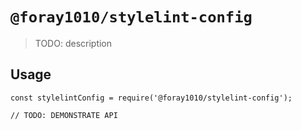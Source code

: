 # `@foray1010/stylelint-config`

> TODO: description

## Usage

```
const stylelintConfig = require('@foray1010/stylelint-config');

// TODO: DEMONSTRATE API
```
